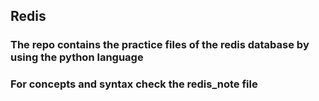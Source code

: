 ## Redis 

### The repo contains the practice files of the redis database by using the python language 

### For concepts and syntax check the redis_note file

